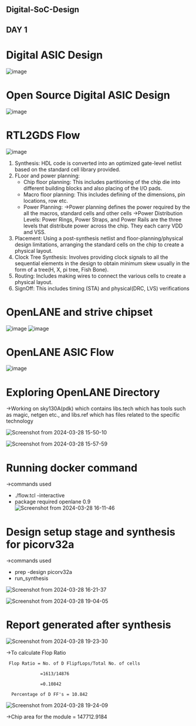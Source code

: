 ## Digital-SoC-Design
## DAY 1
 # Digital ASIC Design

![image](https://github.com/ABHIMR1502/Digital-SoC-Design/assets/79500348/bf20d9f7-0c33-447f-93c4-48d780fd91a4)

# Open Source Digital ASIC Design
![image](https://github.com/ABHIMR1502/Digital-SoC-Design/assets/79500348/334cdb8a-7d5d-4695-b962-22ffa7c1aa71)

#  RTL2GDS Flow
![image](https://github.com/ABHIMR1502/Digital-SoC-Design/assets/79500348/4e966e81-3d32-41c2-8eb4-90b090d7682b)
1. Synthesis: HDL code is converted into an optimized gate-level netlist based on the standard cell library provided.
2. FLoor and power planning:
   * Chip floor planning: This includes partitioning of the chip die into different building blocks and also placing of the I/O pads.
   * Macro floor planning: This includes defining of the dimensions, pin locations, row etc.
   * Power Planning: ->Power planning defines the power required by the all the macros, standard cells and other cells 
                     ->Power Distribution Levels: Power Rings, Power Straps, and Power Rails are the three levels that 
                       distribute power across the chip. They each carry VDD and VSS.
3. Placement: Using a post-synthesis netlist and floor-planning/physical design limitations, arranging the standard cells on the chip to create a 
              physical layout.
4. Clock Tree Synthesis: Involves providing clock signals to all the sequential elements in the design to obtain minimum skew usually in the form of a 
                         tree(H, X, pi tree, Fish Bone).
5. Routing:  Includes making wires to connect the various cells to create a physical layout.
6. SignOff: This includes timing (STA) and physical(DRC, LVS) verifications

# OpenLANE and strive chipset
![image](https://github.com/ABHIMR1502/Digital-SoC-Design/assets/79500348/d2e51da5-aac9-40ed-85a0-ba3663614956)
![image](https://github.com/ABHIMR1502/Digital-SoC-Design/assets/79500348/99207e59-6973-4cbd-b8b3-be26df3393f5)

 # OpenLANE ASIC Flow
![image](https://github.com/ABHIMR1502/Digital-SoC-Design/assets/79500348/19f4b185-4152-44ab-b992-02a731bbe687)


# Exploring OpenLANE Directory 

->Working on sky130A(pdk) which contains libs.tech which has tools such as magic, netgen etc., and libs.ref which has files related to the specific 
  technology
  
![Screenshot from 2024-03-28 15-50-10](https://github.com/ABHIMR1502/Digital-SoC-Design/assets/79500348/27b7f093-f17b-4fc9-953c-6a5e3be6de1c)

![Screenshot from 2024-03-28 15-57-59](https://github.com/ABHIMR1502/Digital-SoC-Design/assets/79500348/5ea82939-c422-423f-827d-21d5b841a191)

# Running docker command

->commands used
   * ./flow.tcl -interactive
   * package required openlane 0.9
![Screenshot from 2024-03-28 16-11-46](https://github.com/ABHIMR1502/Digital-SoC-Design/assets/79500348/e8dc3af2-2f64-4fc6-ba19-3afef91ea990)

# Design setup stage and synthesis for picorv32a

->commands used

   * prep -design picorv32a
   * run_synthesis

![Screenshot from 2024-03-28 16-21-37](https://github.com/ABHIMR1502/Digital-SoC-Design/assets/79500348/e25bbf9f-5830-4d98-a669-fb2883a28669)

![Screenshot from 2024-03-28 19-04-05](https://github.com/ABHIMR1502/Digital-SoC-Design/assets/79500348/90e02a19-ad17-4063-943d-3081743cf160)
# Report generated after synthesis

![Screenshot from 2024-03-28 19-23-30](https://github.com/ABHIMR1502/Digital-SoC-Design/assets/79500348/3404756b-c8f9-4204-97ce-77a6c5dc0861)

->To calculate Flop Ratio

     Flop Ratio = No. of D FlipfLops/Total No. of cells

                 =1613/14876

                 =0.10842

      Percentage of D FF's = 10.842

![Screenshot from 2024-03-28 19-24-09](https://github.com/ABHIMR1502/Digital-SoC-Design/assets/79500348/86430ad5-092f-499d-b5f8-53d6aad2c045)

->Chip area for the module = 147712.9184
